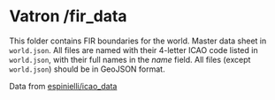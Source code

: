 # Vatron /fir_data
This folder contains FIR boundaries for the world. Master data sheet in `world.json`. All files are named with their 4-letter ICAO code listed in `world.json`, with their full names in the *name* field. All files (except `world.json`) should be in GeoJSON format.

Data from [espinielli/icao_data](https://github.com/espinielli/icao_data)
